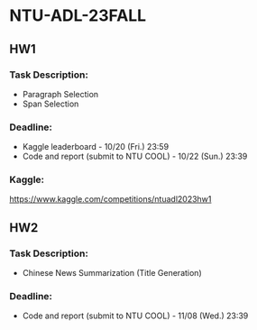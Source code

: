 # NTU-ADL-23FALL
## HW1
### Task Description:
* Paragraph Selection
* Span Selection

### Deadline:
* Kaggle leaderboard - 10/20 (Fri.) 23:59
* Code and report (submit to NTU COOL) - 10/22 (Sun.) 23:39

### Kaggle:
https://www.kaggle.com/competitions/ntuadl2023hw1

## HW2
### Task Description:
* Chinese News Summarization (Title Generation)

### Deadline:
* Code and report (submit to NTU COOL) - 11/08 (Wed.) 23:39
